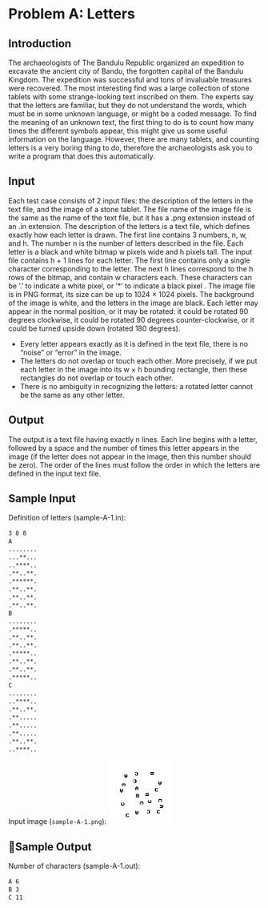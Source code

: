 # Problem A: Letters

## Introduction
The archaeologists of The Bandulu Republic organized an expedition to excavate the ancient city of Bandu, the forgotten capital of the Bandulu Kingdom. The expedition was successful and tons of invaluable treasures were recovered. The most interesting find was a large collection of stone tablets with some
strange-looking text inscribed on them. The experts say that the letters are familiar, but they do not understand the words, which must be in some unknown language, or might be a coded message. To find the meaning of an unknown text, the first thing to do is to count how many times the different symbols
appear, this might give us some useful information on the language. However, there are many tablets, and counting letters is a very boring thing to do, therefore the archaeologists ask you to write a program
that does this automatically.

## Input

Each test case consists of 2 input files: the description of the letters in the text file, and the image of a stone tablet. The file name of the image file is the same as the name of the text file, but it has a .png extension instead of an .in extension.
The description of the letters is a text file, which defines exactly how each letter is drawn. The first line contains 3 numbers, n, w, and h. The number n is the number of letters described in the file. Each letter is a black and white bitmap w pixels wide and h pixels tall.
The input file contains h + 1 lines for each letter. The first line contains only a single character corresponding to the letter. The next h lines correspond to the h rows of the bitmap, and contain w characters each. These characters can be ’.’ to indicate a white pixel, or ’*’ to indicate a black pixel .
The image file is in PNG format, its size can be up to 1024 × 1024 pixels. The background of the image is white, and the letters in the image are black. Each letter may appear in the normal position, or it may be rotated: it could be rotated 90 degrees clockwise, it could be rotated 90 degrees counter-clockwise, or it could be turned upside down (rotated 180 degrees).
- Every letter appears exactly as it is defined in the text file, there is no “noise” or “error” in the
image.
- The letters do not overlap or touch each other. More precisely, if we put each letter in the image
into its w × h bounding rectangle, then these rectangles do not overlap or touch each other.
- There is no ambiguity in recognizing the letters: a rotated letter cannot be the same as any other
letter.

## Output

The output is a text file having exactly n lines. Each line begins with a letter, followed by a space and the number of times this letter appears in the image (if the letter does not appear in the image, then this number should be zero). The order of the lines must follow the order in which the letters are defined in
the input text file.

## Sample Input
Definition of letters (sample-A-1.in):

    3 8 8
    A
    ........
    ...**...
    ..****..
    .**..**.
    .******.
    .**..**.
    .**..**.
    .**..**.
    B
    ........
    .*****..
    .**..**.
    .**..**.
    .*****..
    .**..**.
    .**..**.
    .*****..
    C
    ........
    ..****..
    .**..**.
    .**.....
    .**.....
    .**.....
    .**..**.
    ..****..

Input image (`sample-A-1.png`):
![sample-A-1.png](sample-A-1.png?raw=true)

## Sample Output ##
Number of characters (sample-A-1.out):

    A 6
    B 3
    C 11
